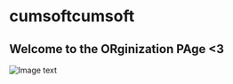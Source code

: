 # cumsoftcumsoft
## Welcome to the ORginization PAge <3
![Image text](https://public-files.gumroad.com/e0foljuy8cl14df0clp8fufk4mgj)
